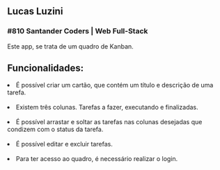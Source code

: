 <h2>Lucas Luzini</h2>
<h3>#810 Santander Coders | Web Full-Stack</h3>

Este app, se trata de um quadro de Kanban.

<h2>Funcionalidades:</h2>

<li>É possível criar um cartão, que contém um título e descrição de uma tarefa.</li><br/>
<li>Existem três colunas. Tarefas a fazer, executando e finalizadas.</li><br/>
<li>É possível arrastar e soltar as tarefas nas colunas desejadas que condizem com o status da tarefa.</li><br/>
<li>É possível editar e excluir tarefas.</li><br/>
<li>Para ter acesso ao quadro, é necessário realizar o login.</li><br/>

